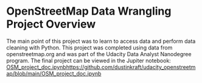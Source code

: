 # OpenStreetMap Data Wrangling Project Overview
The main point of this project was to learn to access data and perform data cleaning with Python. This project was completed using data from openstreetmap.org and was part of the Udacity Data Analyst Nanodegree program. The final project can be viewed in the Jupiter notebook: [OSM_project_doc.ipynb](https://github.com/dustinkraft/udacity_openstreetmap/blob/main/OSM_project_doc.ipynb)https://github.com/dustinkraft/udacity_openstreetmap/blob/main/OSM_project_doc.ipynb
